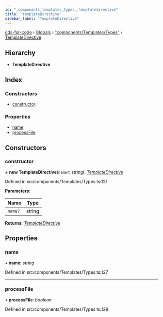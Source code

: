 ```yaml
---
id: "_components_templates_types_.templatedirective"
title: "TemplateDirective"
sidebar_label: "TemplateDirective"
---
```


[cds-for-code](../index.md) › [Globals](../globals.md) › ["components/Templates/Types"](../modules/_components_templates_types_.md) › [TemplateDirective](_components_templates_types_.templatedirective.md)

## Hierarchy

* **TemplateDirective**

## Index

### Constructors

* [constructor](_components_templates_types_.templatedirective.md#constructor)

### Properties

* [name](_components_templates_types_.templatedirective.md#name)
* [processFile](_components_templates_types_.templatedirective.md#processfile)

## Constructors

###  constructor

\+ **new TemplateDirective**(`name?`: string): *[TemplateDirective](_components_templates_types_.templatedirective.md)*

Defined in src/components/Templates/Types.ts:121

**Parameters:**

Name | Type |
------ | ------ |
`name?` | string |

**Returns:** *[TemplateDirective](_components_templates_types_.templatedirective.md)*

## Properties

###  name

• **name**: *string*

Defined in src/components/Templates/Types.ts:127

___

###  processFile

• **processFile**: *boolean*

Defined in src/components/Templates/Types.ts:128
